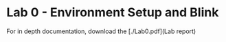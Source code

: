 # Lab 0 - Environment Setup and Blink
For in depth documentation, download the [./Lab0.pdf](Lab report)
